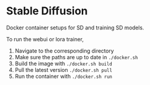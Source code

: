 # Stable Diffusion
Docker container setups for SD and training SD models.

To run the webui or lora trainer,
1. Navigate to the corresponding directory
2. Make sure the paths are up to date in `./docker.sh`
3. Build the image with `./docker.sh build`
4. Pull the latest version `./docker.sh pull`
5. Run the container with `./docker.sh run`

